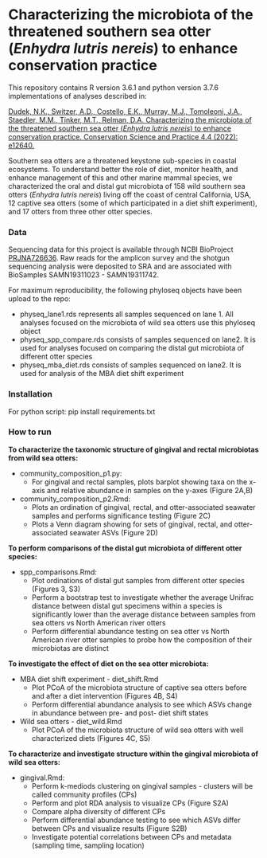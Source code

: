 # Characterizing the microbiota of the threatened southern sea otter (_Enhydra lutris nereis_) to enhance conservation practice

This repository contains R version 3.6.1 and python version 3.7.6 implementations of analyses described in:

[Dudek, N.K., Switzer, A.D., Costello, E.K., Murray, M.J., Tomoleoni, J.A., Staedler, M.M., Tinker, M.T., Relman, D.A. Characterizing the microbiota of the threatened southern sea otter (_Enhydra lutris nereis_) to enhance conservation practice. Conservation Science and Practice 4.4 (2022): e12640.](https://conbio.onlinelibrary.wiley.com/doi/10.1111/csp2.12640)

Southern sea otters are a threatened keystone sub-species in coastal ecosystems. To understand better the role of diet, monitor health, and enhance management of this and other marine mammal species, we characterized the oral and distal gut microbiota of 158 wild southern sea otters (_Enhydra lutris nereis_) living off the coast of central California, USA, 12 captive sea otters (some of which participated in a diet shift experiment), and 17 otters from three other otter species.

### Data

Sequencing data for this project is available through NCBI BioProject [PRJNA726636](https://www.ncbi.nlm.nih.gov/bioproject/PRJNA726636/). Raw reads for the amplicon survey and the shotgun sequencing analysis were deposited to SRA and are associated with BioSamples SAMN19311023 - SAMN19311742. 

For maximum reproducibility, the following phyloseq objects have been upload to the repo: 
- physeq_lane1.rds represents all samples sequenced on lane 1. All analyses focused on the microbiota of wild sea otters use this phyloseq object
- physeq_spp_compare.rds consists of samples sequenced on lane2. It is used for analyses focused on comparing the distal gut microbiota of different otter species
- physeq_mba_diet.rds consists of samples sequenced on lane2. It is used for analysis of the MBA diet shift experiment

### Installation

For python script: pip install requirements.txt  

### How to run

**To characterize the taxonomic structure of gingival and rectal microbiotas from wild sea otters:**
- community_composition_p1.py: 
  -  For gingival and rectal samples, plots barplot showing taxa on the x-axis and relative abundance in samples on the y-axes (Figure 2A,B)
- community_composition_p2.Rmd: 
  - Plots an ordination of gingival, rectal, and otter-associated seawater samples and performs significance testing (Figure 2C)
  - Plots a Venn diagram showing for sets of gingival, rectal, and otter-associated seawater ASVs (Figure 2D)

**To perform comparisons of the distal gut microbiota of different otter species:**
- spp_comparisons.Rmd: 
  - Plot ordinations of distal gut samples from different otter species (Figures 3, S3)
  - Perform a bootstrap test to investigate whether the average Unifrac distance between distal gut specimens within a species is significantly lower than the average distance between samples from sea otters vs North American river otters
  - Perform differential abundance testing on sea otter vs North American river otter samples to probe how the composition of their microbiotas are distinct

**To investigate the effect of diet on the sea otter microbiota:**
- MBA diet shift experiment - diet_shift.Rmd
  - Plot PCoA of the microbiota structure of captive sea otters before and after a diet intervention (Figures 4B, S4)
  - Perform differential abundance analysis to see which ASVs change in abundance between pre- and post- diet shift states
- Wild sea otters - diet_wild.Rmd
  - Plot PCoA of the microbiota structure of wild sea otters with well characterized diets (Figures 4C, S5)

**To characterize and investigate structure within the gingival microbiota of wild sea otters:**
- gingival.Rmd:
  - Perform k-mediods clustering on gingival samples - clusters will be called community profiles (CPs)
  - Perform and plot RDA analysis to visualize CPs (Figure S2A)
  - Compare alpha diversity of different CPs
  - Perform differential abundance testing to see which ASVs differ between CPs and visualize results (Figure S2B)
  - Investigate potential correlations between CPs and metadata (sampling time, sampling location)
